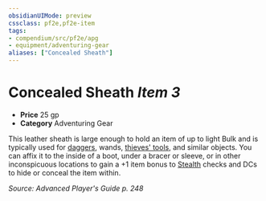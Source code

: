 ```yaml
---
obsidianUIMode: preview
cssclass: pf2e,pf2e-item
tags:
- compendium/src/pf2e/apg
- equipment/adventuring-gear
aliases: ["Concealed Sheath"]
---
```

# Concealed Sheath *Item 3*  

- **Price** 25 gp
- **Category** Adventuring Gear

This leather sheath is large enough to hold an item of up to light Bulk and is typically used for [daggers](compendium/equipment/items/dagger.md), wands, [thieves' tools](thieves-tools.md), and similar objects. You can affix it to the inside of a boot, under a bracer or sleeve, or in other inconspicuous locations to gain a +1 item bonus to [Stealth](../../skills.md#Stealth) checks and DCs to hide or conceal the item within.

*Source: Advanced Player's Guide p. 248*